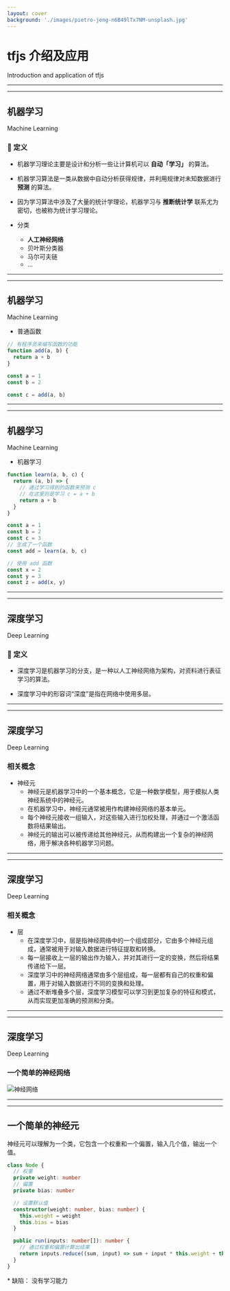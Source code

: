 ```yaml
---
layout: cover
background: './images/pietro-jeng-n6B49lTx7NM-unsplash.jpg'
---
```


# tfjs 介绍及应用

Introduction and application of tfjs

---
---
## 机器学习
Machine Learning

### 🤔 定义

- 机器学习理论主要是设计和分析一些让计算机可以 **自动「学习」** 的算法。

- 机器学习算法是一类从数据中自动分析获得规律，并利用规律对未知数据进行 **预测** 的算法。

- 因为学习算法中涉及了大量的统计学理论，机器学习与 **推断统计学** 联系尤为密切，也被称为统计学习理论。

- 分类
  - **人工神经网络**
  - 贝叶斯分类器
  - 马尔可夫链
  - ...

---
---
## 机器学习
Machine Learning

- 普通函数
```ts
// 有程序员来编写函数的功能
function add(a, b) {
  return a + b
}

const a = 1
const b = 2

const c = add(a, b)

```

---
---
## 机器学习
Machine Learning

- 机器学习

```ts
function learn(a, b, c) {
  return (a, b) => {
    // 通过学习得到的函数来预测 c
    // 在这里则是学习 c = a + b
    return a + b
  }
}

const a = 1
const b = 2
const c = 3
// 生成了一个函数
const add = learn(a, b, c)

// 使用 add 函数
const x = 2
const y = 3
const z = add(x, y)

```

---
---
## 深度学习
Deep Learning

### 🤔 定义

- 深度学习是机器学习的分支，是一种以人工神经网络为架构，对资料进行表征学习的算法。

- 深度学习中的形容词“深度”是指在网络中使用多层。


---
---
## 深度学习
Deep Learning

### 相关概念

- 神经元
  - 神经元是机器学习中的一个基本概念，它是一种数学模型，用于模拟人类神经系统中的神经元。
  - 在机器学习中，神经元通常被用作构建神经网络的基本单元。
  - 每个神经元接收一组输入，对这些输入进行加权处理，并通过一个激活函数将结果输出。
  - 神经元的输出可以被传递给其他神经元，从而构建出一个复杂的神经网络，用于解决各种机器学习问题。

---
---
## 深度学习
Deep Learning

### 相关概念

- 层
  - 在深度学习中，层是指神经网络中的一个组成部分，它由多个神经元组成，通常被用于对输入数据进行特征提取和转换。
  - 每一层接收上一层的输出作为输入，并对其进行一定的变换，然后将结果传递给下一层。
  - 深度学习中的神经网络通常由多个层组成，每一层都有自己的权重和偏置，用于对输入数据进行不同的变换和处理。
  - 通过不断堆叠多个层，深度学习模型可以学习到更加复杂的特征和模式，从而实现更加准确的预测和分类。

---
---
## 深度学习
Deep Learning

### 一个简单的神经网络

![神经网络](/20180413145539360.jpg)

---
---
## 一个简单的神经元

神经元可以理解为一个类，它包含一个权重和一个偏置，输入几个值，输出一个值。

```ts
class Node {
  // 权重
  private weight: number
  // 偏置
  private bias: number

  // 设置默认值
  constructor(weight: number, bias: number) {
    this.weight = weight
    this.bias = bias
  }

  public run(inputs: number[]): number {
    // 通过权重和偏置计算出结果
    return inputs.reduce((sum, input) => sum + input * this.weight + this.bias, 0) 
  }
}
```

\* 缺陷： 没有学习能力

